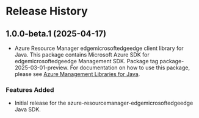 # Release History

## 1.0.0-beta.1 (2025-04-17)

- Azure Resource Manager edgemicrosoftedgeedge client library for Java. This package contains Microsoft Azure SDK for edgemicrosoftedgeedge Management SDK.  Package tag package-2025-03-01-preview. For documentation on how to use this package, please see [Azure Management Libraries for Java](https://aka.ms/azsdk/java/mgmt).
### Features Added

- Initial release for the azure-resourcemanager-edgemicrosoftedgeedge Java SDK.
